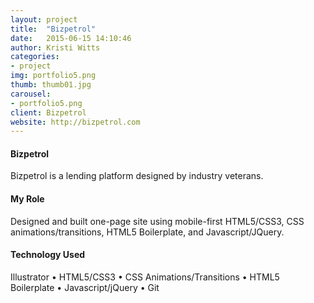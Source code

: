 ```yaml
---
layout: project
title:  "Bizpetrol"
date:   2015-06-15 14:10:46
author: Kristi Witts
categories:
- project
img: portfolio5.png
thumb: thumb01.jpg
carousel:
- portfolio5.png
client: Bizpetrol
website: http://bizpetrol.com
---
```


#### Bizpetrol
Bizpetrol is a lending platform designed by industry veterans.

#### My Role
Designed and built one-page site using mobile-first HTML5/CSS3, CSS animations/transitions, HTML5 Boilerplate, and Javascript/JQuery.

#### Technology Used
Illustrator &bull; HTML5/CSS3 &bull; CSS Animations/Transitions &bull; HTML5 Boilerplate &bull; Javascript/jQuery &bull; Git
